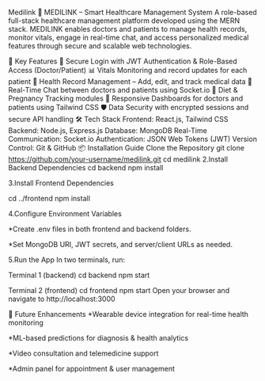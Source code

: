Medilink
🏥 MEDILINK – Smart Healthcare Management System
A role-based full-stack healthcare management platform developed using the MERN stack. MEDILINK enables doctors and patients to manage health records, monitor vitals, engage in real-time chat, and access personalized medical features through secure and scalable web technologies.

🌟 Key Features
🔐 Secure Login with JWT Authentication & Role-Based Access (Doctor/Patient)
📊 Vitals Monitoring and record updates for each patient
📁 Health Record Management – Add, edit, and track medical data
💬 Real-Time Chat between doctors and patients using Socket.io
🧠 Diet & Pregnancy Tracking modules
📱 Responsive Dashboards for doctors and patients using Tailwind CSS
🛡️ Data Security with encrypted sessions and secure API handling
🛠️ Tech Stack
Frontend: React.js, Tailwind CSS
Backend: Node.js, Express.js
Database: MongoDB
Real-Time Communication: Socket.io
Authentication: JSON Web Tokens (JWT)
Version Control: Git & GitHub
📦 Installation Guide
Clone the Repository
git clone https://github.com/your-username/medilink.git
cd medilink
2.Install Backend Dependencies cd backend npm install

3.Install Frontend Dependencies

cd ../frontend npm install

4.Configure Environment Variables

*Create .env files in both frontend and backend folders.

*Set MongoDB URI, JWT secrets, and server/client URLs as needed.

5.Run the App In two terminals, run:

Terminal 1 (backend)
cd backend npm start

Terminal 2 (frontend)
cd frontend npm start Open your browser and navigate to http://localhost:3000

🔮 Future Enhancements *Wearable device integration for real-time health monitoring

*ML-based predictions for diagnosis & health analytics

*Video consultation and telemedicine support

*Admin panel for appointment & user management

